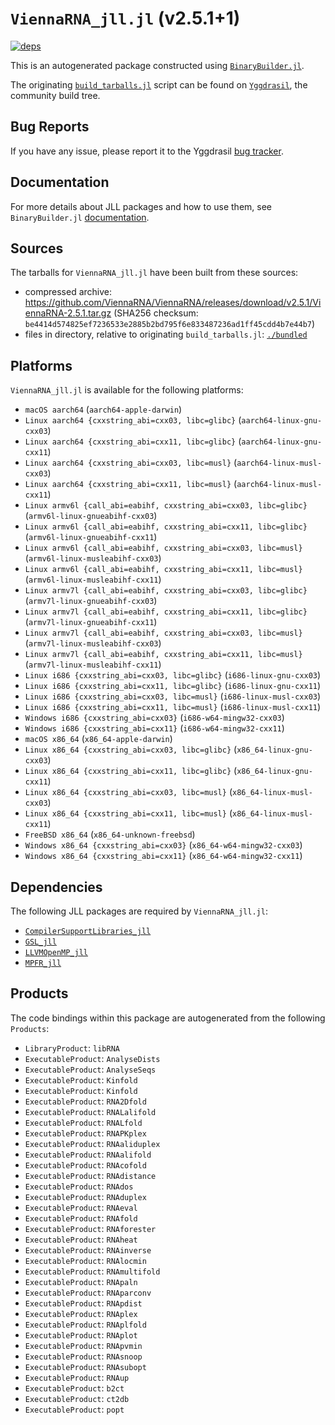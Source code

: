 # `ViennaRNA_jll.jl` (v2.5.1+1)

[![deps](https://juliahub.com/docs/ViennaRNA_jll/deps.svg)](https://juliahub.com/ui/Packages/ViennaRNA_jll/xW4Nk?page=2)

This is an autogenerated package constructed using [`BinaryBuilder.jl`](https://github.com/JuliaPackaging/BinaryBuilder.jl).

The originating [`build_tarballs.jl`](https://github.com/JuliaPackaging/Yggdrasil/blob/f6465d59e95a56ebec0ffef6dd9e215fe237e41f/V/ViennaRNA/build_tarballs.jl) script can be found on [`Yggdrasil`](https://github.com/JuliaPackaging/Yggdrasil/), the community build tree.

## Bug Reports

If you have any issue, please report it to the Yggdrasil [bug tracker](https://github.com/JuliaPackaging/Yggdrasil/issues).

## Documentation

For more details about JLL packages and how to use them, see `BinaryBuilder.jl` [documentation](https://docs.binarybuilder.org/stable/jll/).

## Sources

The tarballs for `ViennaRNA_jll.jl` have been built from these sources:

* compressed archive: https://github.com/ViennaRNA/ViennaRNA/releases/download/v2.5.1/ViennaRNA-2.5.1.tar.gz (SHA256 checksum: `be4414d574825ef7236533e2885b2bd795f6e833487236ad1ff45cdd4b7e44b7`)
* files in directory, relative to originating `build_tarballs.jl`: [`./bundled`](https://github.com/JuliaPackaging/Yggdrasil/tree/f6465d59e95a56ebec0ffef6dd9e215fe237e41f/V/ViennaRNA/bundled)

## Platforms

`ViennaRNA_jll.jl` is available for the following platforms:

* `macOS aarch64` (`aarch64-apple-darwin`)
* `Linux aarch64 {cxxstring_abi=cxx03, libc=glibc}` (`aarch64-linux-gnu-cxx03`)
* `Linux aarch64 {cxxstring_abi=cxx11, libc=glibc}` (`aarch64-linux-gnu-cxx11`)
* `Linux aarch64 {cxxstring_abi=cxx03, libc=musl}` (`aarch64-linux-musl-cxx03`)
* `Linux aarch64 {cxxstring_abi=cxx11, libc=musl}` (`aarch64-linux-musl-cxx11`)
* `Linux armv6l {call_abi=eabihf, cxxstring_abi=cxx03, libc=glibc}` (`armv6l-linux-gnueabihf-cxx03`)
* `Linux armv6l {call_abi=eabihf, cxxstring_abi=cxx11, libc=glibc}` (`armv6l-linux-gnueabihf-cxx11`)
* `Linux armv6l {call_abi=eabihf, cxxstring_abi=cxx03, libc=musl}` (`armv6l-linux-musleabihf-cxx03`)
* `Linux armv6l {call_abi=eabihf, cxxstring_abi=cxx11, libc=musl}` (`armv6l-linux-musleabihf-cxx11`)
* `Linux armv7l {call_abi=eabihf, cxxstring_abi=cxx03, libc=glibc}` (`armv7l-linux-gnueabihf-cxx03`)
* `Linux armv7l {call_abi=eabihf, cxxstring_abi=cxx11, libc=glibc}` (`armv7l-linux-gnueabihf-cxx11`)
* `Linux armv7l {call_abi=eabihf, cxxstring_abi=cxx03, libc=musl}` (`armv7l-linux-musleabihf-cxx03`)
* `Linux armv7l {call_abi=eabihf, cxxstring_abi=cxx11, libc=musl}` (`armv7l-linux-musleabihf-cxx11`)
* `Linux i686 {cxxstring_abi=cxx03, libc=glibc}` (`i686-linux-gnu-cxx03`)
* `Linux i686 {cxxstring_abi=cxx11, libc=glibc}` (`i686-linux-gnu-cxx11`)
* `Linux i686 {cxxstring_abi=cxx03, libc=musl}` (`i686-linux-musl-cxx03`)
* `Linux i686 {cxxstring_abi=cxx11, libc=musl}` (`i686-linux-musl-cxx11`)
* `Windows i686 {cxxstring_abi=cxx03}` (`i686-w64-mingw32-cxx03`)
* `Windows i686 {cxxstring_abi=cxx11}` (`i686-w64-mingw32-cxx11`)
* `macOS x86_64` (`x86_64-apple-darwin`)
* `Linux x86_64 {cxxstring_abi=cxx03, libc=glibc}` (`x86_64-linux-gnu-cxx03`)
* `Linux x86_64 {cxxstring_abi=cxx11, libc=glibc}` (`x86_64-linux-gnu-cxx11`)
* `Linux x86_64 {cxxstring_abi=cxx03, libc=musl}` (`x86_64-linux-musl-cxx03`)
* `Linux x86_64 {cxxstring_abi=cxx11, libc=musl}` (`x86_64-linux-musl-cxx11`)
* `FreeBSD x86_64` (`x86_64-unknown-freebsd`)
* `Windows x86_64 {cxxstring_abi=cxx03}` (`x86_64-w64-mingw32-cxx03`)
* `Windows x86_64 {cxxstring_abi=cxx11}` (`x86_64-w64-mingw32-cxx11`)

## Dependencies

The following JLL packages are required by `ViennaRNA_jll.jl`:

* [`CompilerSupportLibraries_jll`](https://github.com/JuliaBinaryWrappers/CompilerSupportLibraries_jll.jl)
* [`GSL_jll`](https://github.com/JuliaBinaryWrappers/GSL_jll.jl)
* [`LLVMOpenMP_jll`](https://github.com/JuliaBinaryWrappers/LLVMOpenMP_jll.jl)
* [`MPFR_jll`](https://github.com/JuliaBinaryWrappers/MPFR_jll.jl)

## Products

The code bindings within this package are autogenerated from the following `Products`:

* `LibraryProduct`: `libRNA`
* `ExecutableProduct`: `AnalyseDists`
* `ExecutableProduct`: `AnalyseSeqs`
* `ExecutableProduct`: `Kinfold`
* `ExecutableProduct`: `Kinfold`
* `ExecutableProduct`: `RNA2Dfold`
* `ExecutableProduct`: `RNALalifold`
* `ExecutableProduct`: `RNALfold`
* `ExecutableProduct`: `RNAPKplex`
* `ExecutableProduct`: `RNAaliduplex`
* `ExecutableProduct`: `RNAalifold`
* `ExecutableProduct`: `RNAcofold`
* `ExecutableProduct`: `RNAdistance`
* `ExecutableProduct`: `RNAdos`
* `ExecutableProduct`: `RNAduplex`
* `ExecutableProduct`: `RNAeval`
* `ExecutableProduct`: `RNAfold`
* `ExecutableProduct`: `RNAforester`
* `ExecutableProduct`: `RNAheat`
* `ExecutableProduct`: `RNAinverse`
* `ExecutableProduct`: `RNAlocmin`
* `ExecutableProduct`: `RNAmultifold`
* `ExecutableProduct`: `RNApaln`
* `ExecutableProduct`: `RNAparconv`
* `ExecutableProduct`: `RNApdist`
* `ExecutableProduct`: `RNAplex`
* `ExecutableProduct`: `RNAplfold`
* `ExecutableProduct`: `RNAplot`
* `ExecutableProduct`: `RNApvmin`
* `ExecutableProduct`: `RNAsnoop`
* `ExecutableProduct`: `RNAsubopt`
* `ExecutableProduct`: `RNAup`
* `ExecutableProduct`: `b2ct`
* `ExecutableProduct`: `ct2db`
* `ExecutableProduct`: `popt`
